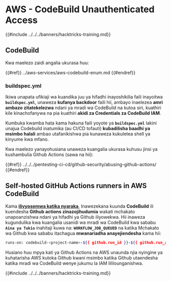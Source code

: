 # AWS - CodeBuild Unauthenticated Access

{{#include ../../../banners/hacktricks-training.md}}

## CodeBuild

Kwa maelezo zaidi angalia ukurasa huu:

{{#ref}}
../aws-services/aws-codebuild-enum.md
{{#endref}}

### buildspec.yml

Ikiwa unapata ufikiaji wa kuandika juu ya hifadhi inayoshikilia faili inayoitwa **`buildspec.yml`**, unaweza **kufanya backdoor** faili hii, ambayo inaelezea **amri ambazo zitatekelezwa** ndani ya mradi wa CodeBuild na kutoa siri, kuathiri kile kinachofanywa na pia kuathiri **akidi za Credentials za CodeBuild IAM**.

Kumbuka kwamba hata kama hakuna faili yoyote ya **`buildspec.yml`** lakini unajua Codebuild inatumika (au CI/CD tofauti) **kubadilisha baadhi ya msimbo halali** ambao utafanikishwa pia kunaweza kukuletea shell ya kinyume kwa mfano.

Kwa maelezo yanayohusiana unaweza kuangalia ukurasa kuhusu jinsi ya kushambulia Github Actions (sawa na hii):

{{#ref}}
../../../pentesting-ci-cd/github-security/abusing-github-actions/
{{#endref}}

## Self-hosted GitHub Actions runners in AWS CodeBuild <a href="#action-runner" id="action-runner"></a>

Kama [**ilivyosemwa katika nyaraka**](https://docs.aws.amazon.com/codebuild/latest/userguide/action-runner.html), Inawezekana kuunda **CodeBuild** ili kuendesha **Github actions zinazojihudumia** wakati mchakato unapoanzishwa ndani ya hifadhi ya Github iliyowekwa. Hii inaweza kugundulika kwa kuangalia usanidi wa mradi wa CodeBuild kwa sababu **`Aina ya Tukio`** inahitaji kuwa na: **`WORKFLOW_JOB_QUEUED`** na katika Mchakato wa Github kwa sababu itachagua **mwanariadha anayejiendesha** kama hii:
```bash
runs-on: codebuild-<project-name>-${{ github.run_id }}-${{ github.run_attempt }}
```
Husiano huu mpya kati ya Github Actions na AWS unaunda njia nyingine ya kuhatarisha AWS kutoka Github kwani msimbo katika Github utaendesha katika mradi wa CodeBuild wenye jukumu la IAM lililounganishwa.

{{#include ../../../banners/hacktricks-training.md}}
